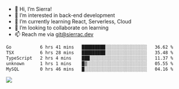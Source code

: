 - 👋 Hi, I’m Sierra!
- 👀 I’m interested in back-end development
- 🌱 I’m currently learning React, Serverless, Cloud
- 💞️ I’m looking to collaborate on learning
- 📫 Reach me via git@sierrac.dev

<!--START_SECTION:waka-->

```txt
Go           6 hrs 41 mins   █████████░░░░░░░░░░░░░░░░   36.62 %
TSX          6 hrs 28 mins   █████████░░░░░░░░░░░░░░░░   35.48 %
TypeScript   2 hrs 4 mins    ███░░░░░░░░░░░░░░░░░░░░░░   11.37 %
unknown      1 hrs 1 mins    █▒░░░░░░░░░░░░░░░░░░░░░░░   05.55 %
MySQL        0 hrs 46 mins   █░░░░░░░░░░░░░░░░░░░░░░░░   04.16 %
```

<!--END_SECTION:waka-->


![](https://hit.yhype.me/github/profile?user_id=7351311)
